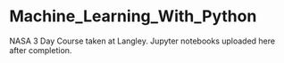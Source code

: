 # Machine_Learning_With_Python
NASA 3 Day Course taken at Langley.  Jupyter notebooks uploaded here after completion.
